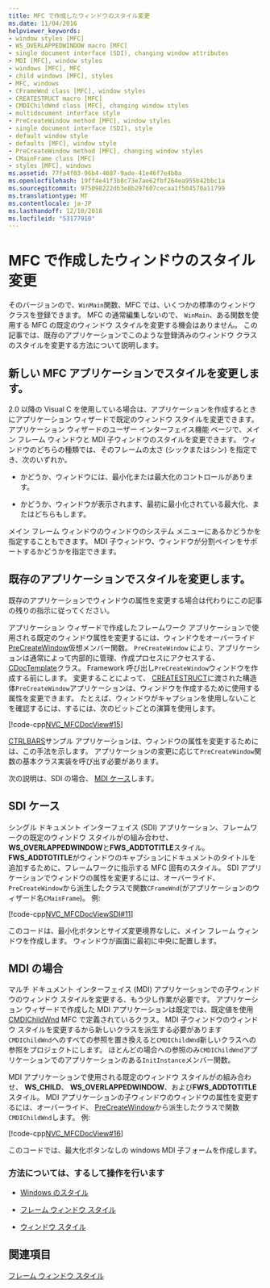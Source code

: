 ```yaml
---
title: MFC で作成したウィンドウのスタイル変更
ms.date: 11/04/2016
helpviewer_keywords:
- window styles [MFC]
- WS_OVERLAPPEDWINDOW macro [MFC]
- single document interface (SDI), changing window attributes
- MDI [MFC], window styles
- windows [MFC], MFC
- child windows [MFC], styles
- MFC, windows
- CFrameWnd class [MFC], window styles
- CREATESTRUCT macro [MFC]
- CMDIChildWnd class [MFC], changing window styles
- multidocument interface style
- PreCreateWindow method [MFC], window styles
- single document interface (SDI), style
- default window style
- defaults [MFC], window style
- PreCreateWindow method [MFC], changing window styles
- CMainFrame class [MFC]
- styles [MFC], windows
ms.assetid: 77fa4f03-96b4-4687-9ade-41e46f7e4b0a
ms.openlocfilehash: 19ff4e41f3b8c73e7ae62fbf264ea955b42bbc1a
ms.sourcegitcommit: 975098222db3e8b297607cecaa1f504570a11799
ms.translationtype: MT
ms.contentlocale: ja-JP
ms.lasthandoff: 12/10/2018
ms.locfileid: "53177910"
---
```

# <a name="changing-the-styles-of-a-window-created-by-mfc"></a>MFC で作成したウィンドウのスタイル変更

そのバージョンので、`WinMain`関数、MFC では、いくつかの標準のウィンドウ クラスを登録できます。 MFC の通常編集しないので、 `WinMain`、ある関数を使用する MFC の既定のウィンドウ スタイルを変更する機会はありません。 この記事では、既存のアプリケーションでこのような登録済みのウィンドウ クラスのスタイルを変更する方法について説明します。

##  <a name="_core_changing_styles_in_a_new_mfc_application"></a> 新しい MFC アプリケーションでスタイルを変更します。

2.0 以降の Visual C を使用している場合は、アプリケーションを作成するときにアプリケーション ウィザードで既定のウィンドウ スタイルを変更できます。 アプリケーション ウィザードのユーザー インターフェイス機能 ページで、メイン フレーム ウィンドウと MDI 子ウィンドウのスタイルを変更できます。 ウィンドウのどちらの種類では、そのフレームの太さ (シックまたはシン) を指定でき、次のいずれか。

- かどうか、ウィンドウには、最小化または最大化のコントロールがあります。

- かどうか、ウィンドウが表示されます、最初に最小化されている最大化、またはどちらもします。

メイン フレーム ウィンドウのウィンドウのシステム メニューにあるかどうかを指定することもできます。 MDI 子ウィンドウ、ウィンドウが分割ペインをサポートするかどうかを指定できます。

##  <a name="_core_changing_styles_in_an_existing_application"></a> 既存のアプリケーションでスタイルを変更します。

既存のアプリケーションでウィンドウの属性を変更する場合は代わりにこの記事の残りの指示に従ってください。

アプリケーション ウィザードで作成したフレームワーク アプリケーションで使用される既定のウィンドウ属性を変更するには、ウィンドウをオーバーライド[PreCreateWindow](../mfc/reference/cwnd-class.md#precreatewindow)仮想メンバー関数。 `PreCreateWindow` により、アプリケーションは通常によって内部的に管理、作成プロセスにアクセスする、 [CDocTemplate](../mfc/reference/cdoctemplate-class.md)クラス。 Framework 呼び出し`PreCreateWindow`ウィンドウを作成する前にします。 変更することによって、 [CREATESTRUCT](/windows/desktop/api/winuser/ns-winuser-tagcreatestructa)に渡された構造体`PreCreateWindow`アプリケーションは、ウィンドウを作成するために使用する属性を変更できます。 たとえば、ウィンドウがキャプションを使用しないことを確認するには、するには、次のビットごとの演算を使用します。

[!code-cpp[NVC_MFCDocView#15](../mfc/codesnippet/cpp/changing-the-styles-of-a-window-created-by-mfc_1.cpp)]

[CTRLBARS](../visual-cpp-samples.md)サンプル アプリケーションは、ウィンドウの属性を変更するためには、この手法を示します。 アプリケーションの変更に応じて`PreCreateWindow`関数の基本クラス実装を呼び出す必要があります。

次の説明は、SDI の場合、 [MDI ケース](#_core_the_mdi_case)します。

##  <a name="_core_the_sdi_case"></a> SDI ケース

シングル ドキュメント インターフェイス (SDI) アプリケーション、フレームワークの既定のウィンドウ スタイルがの組み合わせ、 **WS_OVERLAPPEDWINDOW**と**FWS_ADDTOTITLE**スタイル。 **FWS_ADDTOTITLE**がウィンドウのキャプションにドキュメントのタイトルを追加するために、フレームワークに指示する MFC 固有のスタイル。 SDI アプリケーションでウィンドウの属性を変更するには、オーバーライド、`PreCreateWindow`から派生したクラスで関数`CFrameWnd`(がアプリケーションのウィザード名`CMainFrame`)。 例:

[!code-cpp[NVC_MFCDocViewSDI#11](../mfc/codesnippet/cpp/changing-the-styles-of-a-window-created-by-mfc_2.cpp)]

このコードは、最小化ボタンとサイズ変更境界なしに、メイン フレーム ウィンドウを作成します。 ウィンドウが画面に最初に中央に配置します。

##  <a name="_core_the_mdi_case"></a> MDI の場合

マルチ ドキュメント インターフェイス (MDI) アプリケーションでの子ウィンドウのウィンドウ スタイルを変更する、もう少し作業が必要です。 アプリケーション ウィザードで作成した MDI アプリケーションは既定では、既定値を使用[CMDIChildWnd](../mfc/reference/cmdichildwnd-class.md) MFC で定義されているクラス。 MDI 子ウィンドウのウィンドウ スタイルを変更するから新しいクラスを派生する必要があります`CMDIChildWnd`へのすべての参照を置き換えると`CMDIChildWnd`新しいクラスへの参照をプロジェクトにします。 ほとんどの場合への参照のみ`CMDIChildWnd`アプリケーションでのアプリケーションのある`InitInstance`メンバー関数。

MDI アプリケーションで使用される既定のウィンドウ スタイルがの組み合わせ、 **WS_CHILD**、 **WS_OVERLAPPEDWINDOW**、および**FWS_ADDTOTITLE**スタイル。 MDI アプリケーションの子ウィンドウのウィンドウの属性を変更するには、オーバーライド、 [PreCreateWindow](../mfc/reference/cwnd-class.md#precreatewindow)から派生したクラスで関数`CMDIChildWnd`します。 例:

[!code-cpp[NVC_MFCDocView#16](../mfc/codesnippet/cpp/changing-the-styles-of-a-window-created-by-mfc_3.cpp)]

このコードでは、最大化ボタンなしの windows MDI 子フォームを作成します。

### <a name="what-do-you-want-to-know-more-about"></a>方法については、するして操作を行います

- [Windows のスタイル](../mfc/reference/styles-used-by-mfc.md#window-styles)

- [フレーム ウィンドウ スタイル](../mfc/frame-window-styles-cpp.md)

- [ウィンドウ スタイル](/windows/desktop/winmsg/window-styles)

## <a name="see-also"></a>関連項目

[フレーム ウィンドウ スタイル](../mfc/frame-window-styles-cpp.md)

